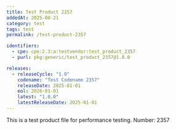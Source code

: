 ```yaml
---
title: Test Product 2357
addedAt: 2025-08-21
category: test
tags: test
permalink: /test-product-2357

identifiers:
  - cpe: cpe:2.3:a:testvendor:test_product_2357
  - purl: pkg:generic/test_product_2357@1.0.0

releases:
  - releaseCycle: "1.0"
    codename: "Test Codename 2357"
    releaseDate: 2025-01-01
    eol: 2026-01-01
    latest: "1.0.0"
    latestReleaseDate: 2025-01-01
---
```


This is a test product file for performance testing. Number: 2357

